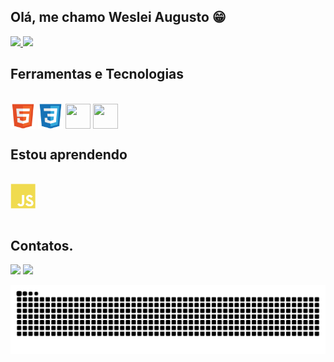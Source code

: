## Olá, me chamo Weslei Augusto 😁

<div>
   <a href="https://github.com/weslei573">
   <img height="180em" src="https://github-readme-stats.vercel.app/api?username=weslei573&show_icons=true&theme=transparent&include_all_commits=true&count_private=true"/>
   <img height="180em" src="https://github-readme-stats.vercel.app/api/top-langs/?username=weslei573&layout=compact&langs_count=6&theme=transparent"/>
   </a>
</div>

## Ferramentas e Tecnologias
<div style="display: inline_block"><br>
  <img align="center" alt="HTML" height="40" width="40" src="https://raw.githubusercontent.com/devicons/devicon/master/icons/html5/html5-original.svg">
  <img align="center" alt="CSS" height="40" width="40" src="https://raw.githubusercontent.com/devicons/devicon/master/icons/css3/css3-original.svg">
<img align="center" loading="lazy" src="https://cdn.jsdelivr.net/gh/devicons/devicon/icons/git/git-original.svg" width="40" height="40"/>
<img align="center" width="40" height="40" src="https://cdn.jsdelivr.net/gh/devicons/devicon@latest/icons/vscode/vscode-original.svg" />
</div>

## Estou aprendendo
<div style="display: inline_block"><br>
<img align="center" alt="Js" height="40" width="40" src="https://raw.githubusercontent.com/devicons/devicon/master/icons/javascript/javascript-plain.svg">
</div>

<br>

## Contatos.

<div> 
  <a href ="mailto:augustow789@gmail.com" target="_blank"><img src="https://img.shields.io/badge/Gmail-ed1c24?style=for-the-badge&logo=gmail&logoColor=white" target="_blank"></a>
  <a href ="https://www.linkedin.com/in/wesley-augusto-64460624a/" target="_blank"><img src="https://img.shields.io/badge/-LinkedIn-%230077B5?style=for-the-badge&logo=linkedin&logoColor=white" target="_blank"></a>
</div>

![Snake animation](https://github.com/weslei573/weslei573/blob/output/github-contribution-grid-snake-dark.svg)
